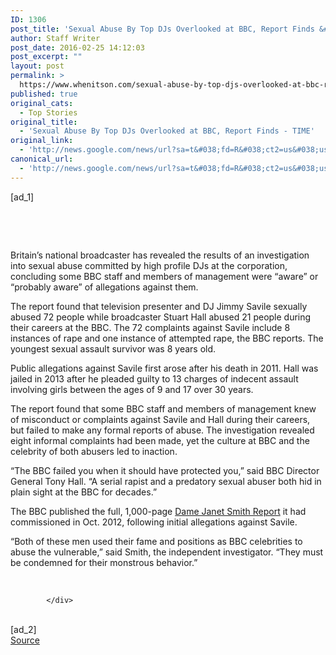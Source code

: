 ```yaml
---
ID: 1306
post_title: 'Sexual Abuse By Top DJs Overlooked at BBC, Report Finds &#8211; TIME'
author: Staff Writer
post_date: 2016-02-25 14:12:03
post_excerpt: ""
layout: post
permalink: >
  https://www.whenitson.com/sexual-abuse-by-top-djs-overlooked-at-bbc-report-finds-time/
published: true
original_cats:
  - Top Stories
original_title:
  - 'Sexual Abuse By Top DJs Overlooked at BBC, Report Finds - TIME'
original_link:
  - 'http://news.google.com/news/url?sa=t&#038;fd=R&#038;ct2=us&#038;usg=AFQjCNFN_DMLlKaTgpBTWIRXSS59FQdI2Q&#038;clid=c3a7d30bb8a4878e06b80cf16b898331&#038;cid=52779052487363&#038;ei=swvPVoGmEIi1hAGOoLCQAg&#038;url=http://time.com/4237046/bbc-sexual-abuse-savile-hall-report/'
canonical_url:
  - 'http://news.google.com/news/url?sa=t&#038;fd=R&#038;ct2=us&#038;usg=AFQjCNFN_DMLlKaTgpBTWIRXSS59FQdI2Q&#038;clid=c3a7d30bb8a4878e06b80cf16b898331&#038;cid=52779052487363&#038;ei=swvPVoGmEIi1hAGOoLCQAg&#038;url=http://time.com/4237046/bbc-sexual-abuse-savile-hall-report/'
---
```

 [ad_1]
<br><div readability="66.090318772137">
				<aside class="right-rail__container right-rail__container--ad"><br/></aside><p> </p>
<p>Britain’s national broadcaster has revealed the results of an investigation into sexual abuse committed by high profile DJs at the corporation, concluding some BBC staff and members of management were “aware” or “probably aware” of allegations against them.</p>
<p>The report found that television presenter and DJ Jimmy Savile sexually abused 72 people while broadcaster Stuart Hall abused 21 people during their careers at the BBC. The 72 complaints against Savile include 8 instances of rape and one instance of attempted rape, the BBC reports. The youngest sexual assault survivor was 8 years old.</p>
<p>Public allegations against Savile first arose after his death in 2011. Hall was jailed in 2013 after he pleaded guilty to 13 charges of indecent assault involving girls between the ages of 9 and 17 over 30 years.</p>
<p>The report found that some BBC staff and members of management knew of misconduct or complaints against Savile and Hall during their careers, but failed to make any formal reports of abuse. The investigation revealed eight informal complaints had been made, yet the culture at BBC and the celebrity of both abusers led to inaction.</p>
<p>“The BBC failed you when it should have protected you,” said BBC Director General Tony Hall. “A serial rapist and a predatory sexual abuser both hid in plain sight at the BBC for decades.”</p>
<p>The BBC published the full, 1,000-page <a href="http://www.bbc.co.uk/bbctrust/dame_janet_smith">Dame Janet Smith Report</a> it had commissioned in Oct. 2012, following initial allegations against Savile.</p>
<p>“Both of these men used their fame and positions as BBC celebrities to abuse the vulnerable,” said Smith, the independent investigator. “They must be condemned for their monstrous behavior.”</p>
<p> </p>

			</div>
<br>[ad_2]
<br><a href="http://news.google.com/news/url?sa=t&#038;fd=R&#038;ct2=us&#038;usg=AFQjCNFN_DMLlKaTgpBTWIRXSS59FQdI2Q&#038;clid=c3a7d30bb8a4878e06b80cf16b898331&#038;cid=52779052487363&#038;ei=swvPVoGmEIi1hAGOoLCQAg&#038;url=http://time.com/4237046/bbc-sexual-abuse-savile-hall-report/">Source </a>